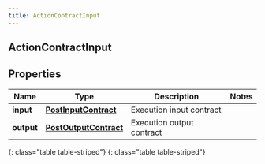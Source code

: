 ```yaml
---
title: ActionContractInput
---
```

## ActionContractInput


## Properties

| Name | Type | Description | Notes |
| ------------ | ------------- | ------------- | ------------- |
| **input** | [**PostInputContract**](PostInputContract.html) | Execution input contract |  |
| **output** | [**PostOutputContract**](PostOutputContract.html) | Execution output contract |  |
{: class="table table-striped"}
{: class="table table-striped"}



